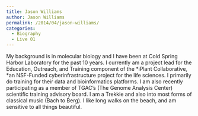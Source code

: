 ```yaml
---
title: Jason Williams
author: Jason Williams
permalink: /2014/04/jason-williams/
categories:
  - Biography
  - Live 01
---
```

My background is in molecular biology and I have been at Cold Spring Harbor Laboratory for the past 10 years. I currently am a project lead for the Education, Outreach, and Training component of the *iPlant Collaborative, *an NSF-Funded cyberinfrastructure project for the life sciences. I primarily do training for their data and bioinformatics platforms. I am also recently participating as a member of TGAC&#8217;s (The Genome Analysis Center) scientific training advisory board. I am a Trekkie and also into most forms of classical music (Bach to Berg). I like long walks on the beach, and am sensitive to all things beautiful.

